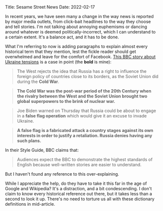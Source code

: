 Title: Sesame Street News
Date: 2022-02-17


In recent years, we have seen many a change in the way news is reported by major media outlets, from click-bait headlines to the way they choose and tell stories. I'm not talking about annoying euphemisms or dancing around whatever is deemed politically-incorrect, which I can understand to a certain extent. It's a balance act, and it has to be done. 

What I'm referring to now is adding paragraphs to explain almost every historical term that they mention, lest the fickle reader should get overwhelmed and leave for the comfort of Facebook. [This BBC story about Ukraine tensions](https://www.bbc.com/news/world-us-canada-60422103) is a case in point (the __bold__ is mine):

> The West rejects the idea that Russia has a right to influence the foreign policy of countries close to its borders, as the Soviet Union did during the __Cold War__.  

> __The Cold War was the post-war period of the 20th Century when the rivalry between the West and the Soviet Union brought two global superpowers to the brink of nuclear war.__  

> Joe Biden warned on Thursday that Russia could be about to engage in a __false flag operation__ which would give it an excuse to invade Ukraine.  

>  __A false flag is a fabricated attack a country stages against its own interests in order to justify a retaliation. Russia denies having any such plans.__

In their Style Guide, BBC claims that:
> Audiences expect the BBC to demonstrate the highest standards of English because well-written stories are easier to understand.

But I haven't found any reference to this over-explaining.

While I appreciate the help, do they have to take it this far in the age of Google and Wikipedia? It's a distraction, and a bit condescending. I don't claim to know every historical reference out there, but it takes less than a second to look it up. There's no need to torture us all with these dictionary definitions in mid-article.

